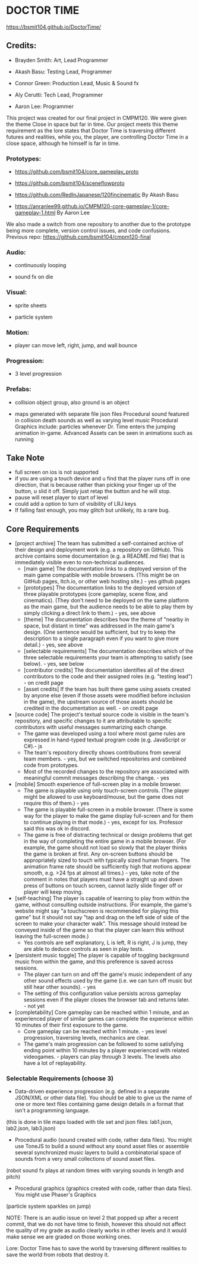 # DOCTOR TIME
https://bsmit104.github.io/DoctorTime/
## Credits:  
- Brayden Smith: Art, Lead Programmer

- Akash Basu: Testing Lead, Programmer

- Connor Green: Production Lead, Music & Sound fx

- Aly Cerutti: Tech Lead, Programmer

- Aaron Lee: Programmer

This project was created for our final project in CMPM120. We were given the theme Close in space but far in time. Our project meets this theme requirement as the lore states that Doctor Time is traversing different futures and realities, while you, the player, are controlling Doctor Time in a close space, although he himself is far in time. 
### Prototypes:

- https://github.com/bsmit104/core_gameplay_proto 

- https://github.com/bsmit104/sceneflowproto

- https://github.com/RedInJapanese/120fincinematic By Akash Basu

- https://anranlee99.github.io/CMPM120-core-gameplay-1/core-gameplay-1.html By Aaron Lee

We also made a switch from one repository to another due to the prototype being more complete, version control issues, and code confusions.
Previous repo:
https://github.com/bsmit104/cmpm120-final 


### Audio:
- continuously looping

- sound fx on die

### Visual:
- sprite sheets

- particle system

### Motion:
- player can move left, right, jump, and wall bounce

### Progression:
- 3 level progression

### Prefabs:
- collision object group, also ground is an object

- maps generated with separate file json files
Procedural sound featured in collision death sounds as well as varying level music
Procedural Graphics include: particles whenever Dr. Time enters the jumping animation in-game.
Advanced Assets can be seen in animations such as running

## Take Note
- full screen on ios is not supported
- if you are using a touch device and u find that the player runs off in one direction, that is because rather than picking your finger up of the button, u slid it off. Simply just retap the button and he will stop.
- pause will reset player to start of level
- could add a option to turn of visibility of LRJ keys
- If falling fast enough, you may glitch but unlikely, its a rare bug.


## Core Requirements
- [project archive] The team has submitted a self-contained archive of their design and deployment work (e.g. a repository on GitHub). This archive contains some documentation (e.g. a README.md file) that is immediately visible even to non-technical audiences. 
   - [main game] The documentation links to a deployed version of the main game compatible with mobile browsers. (This might be on GitHub pages, Itch.io, or other web hosting site.) - yes github pages
   - [prototypes] The documentation links to the deployed version of three playable prototypes (core gameplay, scene flow, and cinematics). (They don't need to be deployed on the same platform as the main game, but the audience needs to be able to play them by simply clicking a direct link to them.) - yes, see above
   - [theme] The documentation describes how the theme of "nearby in space, but distant in time" was addressed in the main game's design. (One sentence would be sufficient, but try to keep the description to a single paragraph even if you want to give more detail.) - yes, see above
   - [selectable requirements] The documentation describes which of the three selectable requirements your team is attempting to satisfy (see below). - yes, see below
   - [contributor credits] The documentation identifies all of the direct contributors to the code and their assigned roles (e.g. "testing lead") - on credit page
   - [asset credits] If the team has built there game using assets created by anyone else (even if those assets were modified before inclusion in the game), the upstream source of those assets should be credited in the documentation as well. - on credit page
- [source code] The project's textual source code is visible in the team's repository, and specific changes to it are attributable to specific contributors with useful messages summarizing each change.
  - The game was developed using a tool where most game rules are expressed in hand-typed textual program code (e.g. JavaScript or C#).- js
  - The team's repository directly shows contributions from several team members. - yes, but we switched repositories and combined code from prototypes. 
  - Most of the recorded changes to the repository are associated with meaningful commit messages describing the change. - yes
- [mobile] Smooth experience of full-screen play in a mobile browser.
  - The game is playable using only touch-screen controls. (The player might be allowed to use keyboard/mouse, but the game does not require this of them.) - yes
  - The game is playable full-screen in a mobile browser. (There is some way for the player to make the game display full-screen and for them to continue playing in that mode.) - yes, except for ios. Professor said this was ok in discord. 
  - The game is free of distracting technical or design problems that get in the way of completing the entire game in a mobile browser. (For example, the game should not load so slowly that the player thinks the game is broken at first. Any on-screen buttons should be appropriately sized to touch with typically sized human fingers. The animation frame rate should be sufficiently high that motions appear smooth, e.g. >24 fps at almost all times.) - yes, take note of the comment in notes that players must have a straight up and down press of buttons on touch screen, cannot lazily slide finger off or player will keep moving.
- [self-teaching] The player is capable of learning to play from within the game, without consulting outside instructions. (For example, the game's website might say "a touchscreen is recommended for playing this game" but it should not say "tap and drag on the left side of side of the screen to make your character walk". This message should instead be conveyed inside of the game so that the player can learn this without leaving the full-screen mode.)
  - Yes controls are self explanatory, L is left, R is right, J is jump, they are able to deduce controls as seen in play tests.
- [persistent music toggle] The player is capable of toggling background music from within the game, and this preference is saved across sessions.
  - The player can turn on and off the game's music independent of any other sound effects used by the game (i.e. we can turn off music but still hear other sounds). - yes
  - The setting of this configuration value persists across gameplay sessions even if the player closes the browser tab and returns later. - not yet
- [completability] Core gameplay can be reached within 1 minute, and an experienced player of similar games can complete the experience within 10 minutes of their first exposure to the game.
  - Core gameplay can be reached within 1 minute. - yes level progression, traversing levels, mechanics are clear.
  - The game's main progression can be followed to some satisfying ending point within 10 minutes by a player experienced with related videogames. - players can play through 3 levels. The levels also have a lot of replayability. 

### Selectable Requirements (choose 3)
- Data-driven experience progression (e.g. defined in a separate JSON/XML or other data file). You should be able to give us the name of one or more text files containing game design details in a format that isn't a programming language.  

(this is done in tile maps loaded with tile set and json files: lab1.json, lab2.json, lab3.json)  

- Procedural audio (sound created with code, rather data files). You might use ToneJS to build a sound without any sound asset files or assemble several synchronized music layers to build a combinatorial space of sounds from a very small collections of sound asset files.  
  
(robot sound fx plays at random times with varying sounds in length and pitch)  

- Procedural graphics (graphics created with code, rather than data files). You might use Phaser's Graphics  

(particle system sparkles on jump)  

  
  
NOTE:
  There is an audio issue on level 2 that popped up after a recent commit, that we do not have time to finish, however this should not affect the quality of my grade as audio clearly works in other levels and it would make sense we are graded on those working ones. 
  

Lore:
Doctor Time has to save the world by traversing different realities to save the world from robots that destroy it. 
